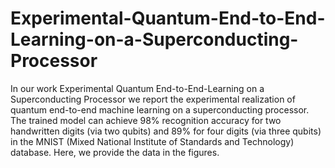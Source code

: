 # Experimental-Quantum-End-to-End-Learning-on-a-Superconducting-Processor

In our work Experimental Quantum End-to-End-Learning on a Superconducting Processor we report the experimental realization of quantum end-to-end machine learning
on a superconducting processor. The trained model can achieve 98% recognition accuracy for two
handwritten digits (via two qubits) and 89% for four digits (via three qubits) in the MNIST (Mixed
National Institute of Standards and Technology) database. Here, we provide the data in the figures.
